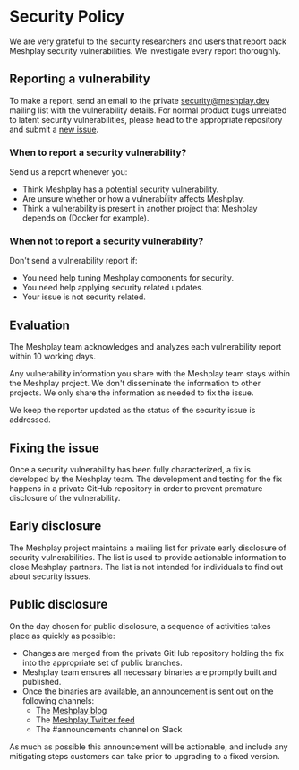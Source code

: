 # Security Policy
We are very grateful to the security researchers and users that report
back Meshplay security vulnerabilities. We investigate every report thoroughly.

## Reporting a vulnerability
To make a report, send an email to the private
[security@meshplay.dev](mailto:security@meshplay.dev)
mailing list with the vulnerability details. For normal product bugs
unrelated to latent security vulnerabilities, please head to
the appropriate repository and submit a [new issue](https://github.com/meshplay/meshplay/issues/new/choose).

### When to report a security vulnerability?

Send us a report whenever you:

- Think Meshplay has a potential security vulnerability.
- Are unsure whether or how a vulnerability affects Meshplay.
- Think a vulnerability is present in another project that Meshplay
depends on (Docker for example).

### When not to report a security vulnerability?

Don't send a vulnerability report if:

- You need help tuning Meshplay components for security.
- You need help applying security related updates.
- Your issue is not security related.

## Evaluation

The Meshplay team acknowledges and analyzes each vulnerability report within 10 working days.

Any vulnerability information you share with the Meshplay team stays
within the Meshplay project. We don't disseminate the information to other
projects. We only share the information as needed to fix the issue.

We keep the reporter updated as the status of the security issue is addressed.

## Fixing the issue

Once a security vulnerability has been fully characterized, a fix is developed by the Meshplay team.
The development and testing for the fix happens in a private GitHub repository in order to prevent
premature disclosure of the vulnerability.

## Early disclosure

The Meshplay project maintains a mailing list for private early disclosure of security vulnerabilities. 
The list is used to provide actionable information to close Meshplay partners. The list is not intended 
for individuals to find out about security issues.

## Public disclosure

On the day chosen for public disclosure, a sequence of activities takes place as quickly as possible:

- Changes are merged from the private GitHub repository holding the fix into the appropriate set of public
branches.
- Meshplay team ensures all necessary binaries are promptly built and published.
- Once the binaries are available, an announcement is sent out on the following channels:
  - The [Meshplay blog](https://meshplay.io/blog/)
  - The [Meshplay Twitter feed](https://twitter.com/meshplayio)
  - The #announcements channel on Slack

As much as possible this announcement will be actionable, and include any mitigating steps customers can take prior to
upgrading to a fixed version. 

